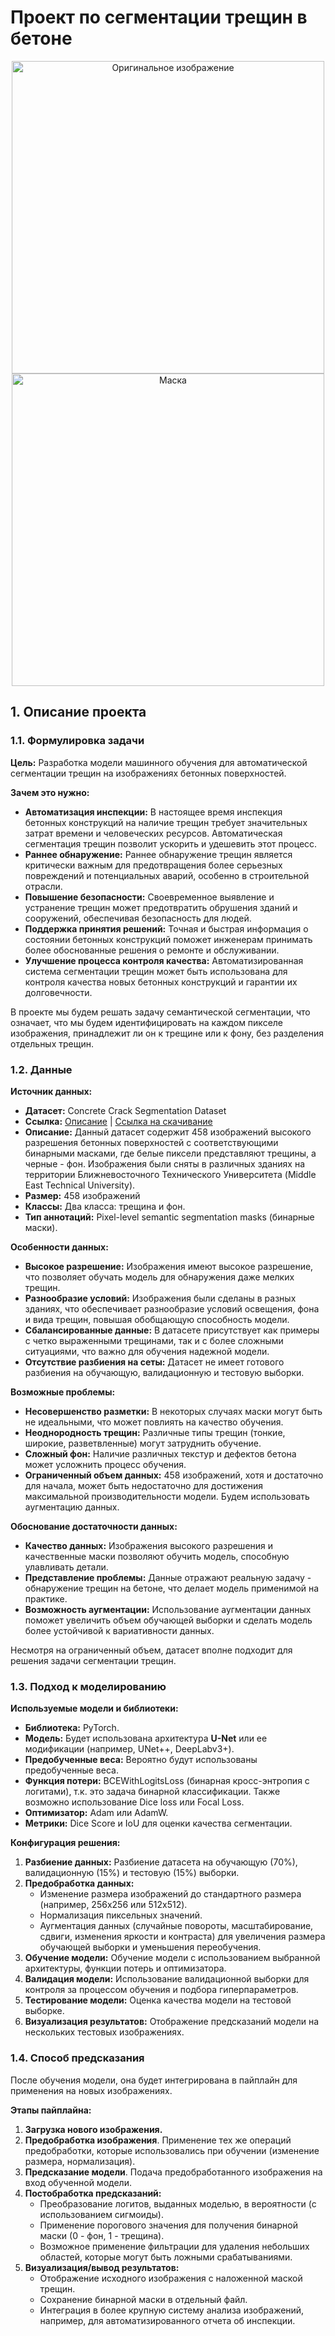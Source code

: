 # Проект по сегментации трещин в бетоне

<p align="center">
  <img src="https://cdn.datasetninja.com/previews/q/ext:jpeg/resize:fill:400:0:0/q:70/plain/supervisely-supervisely-assets-public/images/original/y/6/eY/ZkOiwekRPuAKOcKgjBD8gIfJjiOkgkkwiHspoxjxPeFWGZiOhrg5pHu3dt5MWADI2Vhns6uiKuAR0kOcY1VL69lwnVq0sJBxZadji9GvSIJhh2PT61ee2ZdmUDeR.jpg" alt="Оригинальное изображение" width="500">
  <img src="https://cdn.datasetninja.com/masks?project_id=1837&image_id=2597610" alt="Маска" width="500">
</p>

## 1. Описание проекта

### 1.1. Формулировка задачи

**Цель:** Разработка модели машинного обучения для автоматической сегментации трещин на изображениях бетонных поверхностей.

**Зачем это нужно:**
* **Автоматизация инспекции:** В настоящее время инспекция бетонных конструкций на наличие трещин требует значительных затрат времени и человеческих ресурсов. Автоматическая сегментация трещин позволит ускорить и удешевить этот процесс.
* **Раннее обнаружение:** Раннее обнаружение трещин является критически важным для предотвращения более серьезных повреждений и потенциальных аварий, особенно в строительной отрасли.
* **Повышение безопасности:** Своевременное выявление и устранение трещин может предотвратить обрушения зданий и сооружений, обеспечивая безопасность для людей.
* **Поддержка принятия решений:**  Точная и быстрая информация о состоянии бетонных конструкций поможет инженерам принимать более обоснованные решения о ремонте и обслуживании.
* **Улучшение процесса контроля качества:**  Автоматизированная система сегментации трещин может быть использована для контроля качества новых бетонных конструкций и гарантии их долговечности.

В проекте мы будем решать задачу семантической сегментации, что означает, что мы будем идентифицировать на каждом пикселе изображения, принадлежит ли он к трещине или к фону, без разделения отдельных трещин.

### 1.2. Данные

**Источник данных:**
* **Датасет:** Concrete Crack Segmentation Dataset
* **Ссылка:** [Описание](https://datasetninja.com/concrete-crack-segmentation-dataset#introduction) | [Ссылка на скачивание](https://prod-dcd-datasets-cache-zipfiles.s3.eu-west-1.amazonaws.com/jwsn7tfbrp-1.zip)
* **Описание:**  Данный датасет содержит 458 изображений высокого разрешения бетонных поверхностей с соответствующими бинарными масками, где белые пиксели представляют трещины, а черные - фон. Изображения были сняты в различных зданиях на территории Ближневосточного Технического Университета (Middle East Technical University).
* **Размер:** 458 изображений
* **Классы:** Два класса: трещина и фон.
* **Тип аннотаций:**  Pixel-level semantic segmentation masks (бинарные маски).

**Особенности данных:**
* **Высокое разрешение:** Изображения имеют высокое разрешение, что позволяет обучать модель для обнаружения даже мелких трещин.
* **Разнообразие условий:**  Изображения были сделаны в разных зданиях, что обеспечивает разнообразие условий освещения, фона и вида трещин, повышая обобщающую способность модели.
* **Сбалансированные данные:** В датасете присутствует как примеры с четко выраженными трещинами, так и с более сложными ситуациями, что важно для обучения надежной модели.
* **Отсутствие разбиения на сеты:** Датасет не имеет готового разбиения на обучающую, валидационную и тестовую выборки.

**Возможные проблемы:**
* **Несовершенство разметки:** В некоторых случаях маски могут быть не идеальными, что может повлиять на качество обучения.
* **Неоднородность трещин:** Различные типы трещин (тонкие, широкие, разветвленные) могут затруднить обучение.
* **Сложный фон:** Наличие различных текстур и дефектов бетона может усложнить процесс обучения.
* **Ограниченный объем данных:** 458 изображений, хотя и достаточно для начала, может быть недостаточно для достижения максимальной производительности модели. Будем использовать аугментацию данных.

**Обоснование достаточности данных:**

* **Качество данных:** Изображения высокого разрешения и качественные маски позволяют обучить модель, способную улавливать детали.
* **Представление проблемы:** Данные отражают реальную задачу - обнаружение трещин на бетоне, что делает модель применимой на практике.
* **Возможность аугментации:**  Использование аугментации данных поможет увеличить объем обучающей выборки и сделать модель более устойчивой к вариативности данных.

Несмотря на ограниченный объем, датасет вполне подходит для решения задачи сегментации трещин.

### 1.3. Подход к моделированию

**Используемые модели и библиотеки:**
* **Библиотека:** PyTorch.
* **Модель:**  Будет использована архитектура **U-Net** или ее модификации (например, UNet++, DeepLabv3+).
* **Предобученные веса:**  Вероятно будут использованы предобученные веса.
* **Функция потери:**  BCEWithLogitsLoss (бинарная кросс-энтропия с логитами), т.к. это задача бинарной классификации.  Также возможно использование Dice loss или Focal Loss.
* **Оптимизатор:**  Adam или AdamW.
* **Метрики:** Dice Score и IoU для оценки качества сегментации.

**Конфигурация решения:**
1. **Разбиение данных:**  Разбиение датасета на обучающую (70%), валидационную (15%) и тестовую (15%) выборки.
2. **Предобработка данных:**
    * Изменение размера изображений до стандартного размера (например, 256x256 или 512x512).
    * Нормализация пиксельных значений.
    * Аугментация данных (случайные повороты, масштабирование, сдвиги, изменения яркости и контраста) для увеличения размера обучающей выборки и уменьшения переобучения.
3. **Обучение модели:** Обучение модели с использованием выбранной архитектуры, функции потерь и оптимизатора.
4. **Валидация модели:** Использование валидационной выборки для контроля за процессом обучения и подбора гиперпараметров.
5. **Тестирование модели:**  Оценка качества модели на тестовой выборке.
6. **Визуализация результатов:** Отображение предсказаний модели на нескольких тестовых изображениях.

### 1.4. Способ предсказания

После обучения модели, она будет интегрирована в пайплайн для применения на новых изображениях.

**Этапы пайплайна:**
1. **Загрузка нового изображения.**
2. **Предобработка изображения**. Применение тех же операций предобработки, которые использовались при обучении (изменение размера, нормализация).
3. **Предсказание модели**. Подача предобработанного изображения на вход обученной модели.
4. **Постобработка предсказаний:**
    - Преобразование логитов, выданных моделью, в вероятности (с использованием сигмоиды).
    - Применение порогового значения для получения бинарной маски (0 - фон, 1 - трещина).
    - Возможное применение фильтрации для удаления небольших областей, которые могут быть ложными срабатываниями.
5. **Визуализация/вывод результатов:**
    - Отображение исходного изображения с наложенной маской трещин.
    - Сохранение бинарной маски в отдельный файл.
    - Интеграция в более крупную систему анализа изображений, например, для автоматизированного отчета об инспекции.
